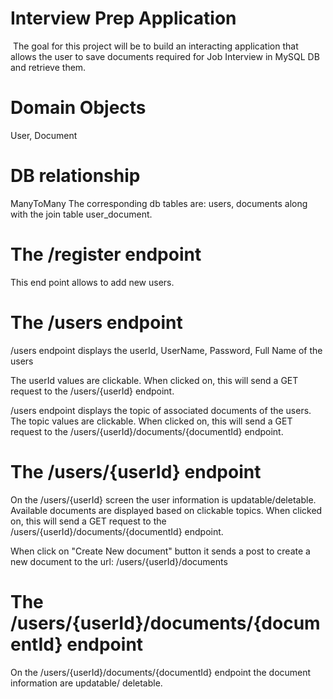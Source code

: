 # Interview Prep Application
​
The goal for this project will be to build an interacting application that allows the user to save documents required for Job Interview in MySQL DB and retrieve them. 

# Domain Objects
User, Document

# DB relationship
ManyToMany
The corresponding db tables are:
users, documents along with the join table user_document. 

# The /register endpoint
This end point allows to add new users.


# The /users endpoint
/users endpoint displays the userId, UserName, Password, Full Name of the users

The userId values are clickable. When clicked on, this will send a GET request to the /users/{userId} endpoint.

/users endpoint displays the topic of associated documents of the users. The topic values are clickable. When clicked on, this will send a GET request to the /users/{userId}/documents/{documentId} endpoint.

# The /users/{userId} endpoint
On the /users/{userId} screen the user information is updatable/deletable.
Available documents are displayed based on clickable topics. When clicked on, this will send a GET request to the /users/{userId}/documents/{documentId} endpoint.

When click on "Create New document" button it sends a post to create a new document to the url: /users/{userId}/documents  

# The /users/{userId}/documents/{documentId} endpoint
On the /users/{userId}/documents/{documentId} endpoint the document information are updatable/ deletable.



